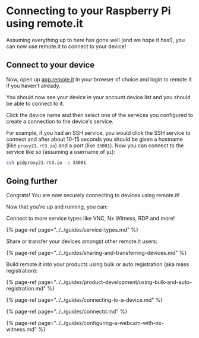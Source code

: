 # Connecting to your Raspberry Pi using remote.it

Assuming everything up to here has gone well \(and we hope it has!\), you can now use remote.it to connect to your device!

## Connect to your device

Now, open up [app.remote.it](https://app.remote.it) in your browser of choice and login to remote.it if you haven't already.

You should now see your device in your account device list and you should be able to connect to it. 

Click the device name and then select one of the services you configured to create a connection to the device's service.

For example, if you had an SSH service, you would click the SSH service to connect and after about 10-15 seconds you should be given a hostname \(like `proxy21.rt3.io`\) and a port \(like `33001`\). Now you can connect to the service like so \(assuming a username of `pi`\):

```bash
ssh pi@proxy21.rt3.io -p 33001
```

## Going further

Congrats! You are now securely connecting to devices using remote.it! 

Now that you're up and running, you can:

Connect to more service types like VNC, Nx Witness, RDP and more!

{% page-ref page="../../guides/service-types.md" %}

Share or transfer your devices amongst other remote.it users:

{% page-ref page="../../guides/sharing-and-transferring-devices.md" %}

Build remote.it into your products using bulk or auto registration \(aka mass registration\):

{% page-ref page="../../guides/product-development/using-bulk-and-auto-registration.md" %}

{% page-ref page="../../guides/connecting-to-a-device.md" %}

{% page-ref page="../../guides/connectd.md" %}

{% page-ref page="../../guides/configuring-a-webcam-with-nx-witness.md" %}



